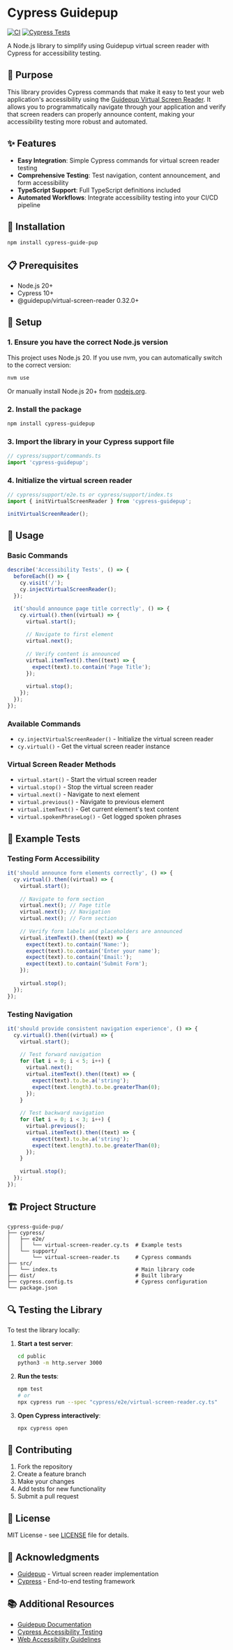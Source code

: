 # Cypress Guidepup

[![CI](https://github.com/bassettsj/cypress-guidepup/workflows/CI/badge.svg)](https://github.com/bassettsj/cypress-guidepup/actions)
[![Cypress Tests](https://github.com/bassettsj/cypress-guidepup/workflows/Cypress%20Tests/badge.svg)](https://github.com/bassettsj/cypress-guidepup/actions)

A Node.js library to simplify using Guidepup virtual screen reader with Cypress for accessibility testing.

## 🎯 Purpose

This library provides Cypress commands that make it easy to test your web application's accessibility using the [Guidepup Virtual Screen Reader](https://github.com/guidepup/guidepup). It allows you to programmatically navigate through your application and verify that screen readers can properly announce content, making your accessibility testing more robust and automated.

## ✨ Features

- **Easy Integration**: Simple Cypress commands for virtual screen reader testing
- **Comprehensive Testing**: Test navigation, content announcement, and form accessibility
- **TypeScript Support**: Full TypeScript definitions included
- **Automated Workflows**: Integrate accessibility testing into your CI/CD pipeline

## 🚀 Installation

```bash
npm install cypress-guide-pup
```

## 📋 Prerequisites

- Node.js 20+
- Cypress 10+
- @guidepup/virtual-screen-reader 0.32.0+

## 🔧 Setup

### 1. Ensure you have the correct Node.js version

This project uses Node.js 20. If you use nvm, you can automatically switch to the correct version:

```bash
nvm use
```

Or manually install Node.js 20+ from [nodejs.org](https://nodejs.org/).

### 2. Install the package

```bash
npm install cypress-guidepup
```

### 3. Import the library in your Cypress support file

```typescript
// cypress/support/commands.ts
import 'cypress-guidepup';
```

### 4. Initialize the virtual screen reader

```typescript
// cypress/support/e2e.ts or cypress/support/index.ts
import { initVirtualScreenReader } from 'cypress-guidepup';

initVirtualScreenReader();
```

## 📖 Usage

### Basic Commands

```typescript
describe('Accessibility Tests', () => {
  beforeEach(() => {
    cy.visit('/');
    cy.injectVirtualScreenReader();
  });

  it('should announce page title correctly', () => {
    cy.virtual().then((virtual) => {
      virtual.start();
      
      // Navigate to first element
      virtual.next();
      
      // Verify content is announced
      virtual.itemText().then((text) => {
        expect(text).to.contain('Page Title');
      });
      
      virtual.stop();
    });
  });
});
```

### Available Commands

- `cy.injectVirtualScreenReader()` - Initialize the virtual screen reader
- `cy.virtual()` - Get the virtual screen reader instance

### Virtual Screen Reader Methods

- `virtual.start()` - Start the virtual screen reader
- `virtual.stop()` - Stop the virtual screen reader
- `virtual.next()` - Navigate to next element
- `virtual.previous()` - Navigate to previous element
- `virtual.itemText()` - Get current element's text content
- `virtual.spokenPhraseLog()` - Get logged spoken phrases

## 🧪 Example Tests

### Testing Form Accessibility

```typescript
it('should announce form elements correctly', () => {
  cy.virtual().then((virtual) => {
    virtual.start();
    
    // Navigate to form section
    virtual.next(); // Page title
    virtual.next(); // Navigation
    virtual.next(); // Form section
    
    // Verify form labels and placeholders are announced
    virtual.itemText().then((text) => {
      expect(text).to.contain('Name:');
      expect(text).to.contain('Enter your name');
      expect(text).to.contain('Email:');
      expect(text).to.contain('Submit Form');
    });
    
    virtual.stop();
  });
});
```

### Testing Navigation

```typescript
it('should provide consistent navigation experience', () => {
  cy.virtual().then((virtual) => {
    virtual.start();
    
    // Test forward navigation
    for (let i = 0; i < 5; i++) {
      virtual.next();
      virtual.itemText().then((text) => {
        expect(text).to.be.a('string');
        expect(text.length).to.be.greaterThan(0);
      });
    }
    
    // Test backward navigation
    for (let i = 0; i < 3; i++) {
      virtual.previous();
      virtual.itemText().then((text) => {
        expect(text).to.be.a('string');
        expect(text.length).to.be.greaterThan(0);
      });
    }
    
    virtual.stop();
  });
});
```

## 🏗️ Project Structure

```
cypress-guide-pup/
├── cypress/
│   ├── e2e/
│   │   └── virtual-screen-reader.cy.ts  # Example tests
│   └── support/
│       └── virtual-screen-reader.ts     # Cypress commands
├── src/
│   └── index.ts                         # Main library code
├── dist/                                # Built library
├── cypress.config.ts                    # Cypress configuration
└── package.json
```

## 🔍 Testing the Library

To test the library locally:

1. **Start a test server**:
   ```bash
   cd public
   python3 -m http.server 3000
   ```

2. **Run the tests**:
   ```bash
   npm test
   # or
   npx cypress run --spec "cypress/e2e/virtual-screen-reader.cy.ts"
   ```

3. **Open Cypress interactively**:
   ```bash
   npx cypress open
   ```

## 📝 Contributing

1. Fork the repository
2. Create a feature branch
3. Make your changes
4. Add tests for new functionality
5. Submit a pull request

## 📄 License

MIT License - see [LICENSE](LICENSE) file for details.

## 🤝 Acknowledgments

- [Guidepup](https://github.com/guidepup/guidepup) - Virtual screen reader implementation
- [Cypress](https://cypress.io/) - End-to-end testing framework

## 📚 Additional Resources

- [Guidepup Documentation](https://github.com/guidepup/guidepup)
- [Cypress Accessibility Testing](https://docs.cypress.io/guides/end-to-end-testing/accessibility-testing)
- [Web Accessibility Guidelines](https://www.w3.org/WAI/WCAG21/quickref/)